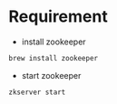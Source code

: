 # Requirement
- install zookeeper
```bash
brew install zookeeper
```

- start zookeeper
```bash
zkserver start
```